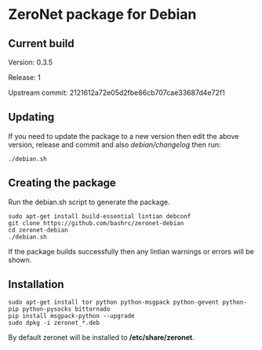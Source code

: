 ZeroNet package for Debian
==========================

Current build
-------------

Version: 0.3.5

Release: 1

Upstream commit: 2121612a72e05d2fbe86cb707cae33687d4e72f1

Updating
--------

If you need to update the package to a new version then edit the above version, release and commit and also *debian/changelog* then run:

    ./debian.sh

Creating the package
--------------------

Run the debian.sh script to generate the package.

    sudo apt-get install build-essential lintian debconf
    git clone https://github.com/bashrc/zeronet-debian
    cd zeronet-debian
    ./debian.sh

If the package builds successfully then any lintian warnings or errors will be shown.

Installation
------------

    sudo apt-get install tor python python-msgpack python-gevent python-pip python-pysocks bittornado
    pip install msgpack-python --upgrade
    sudo dpkg -i zeronet_*.deb

By default zeronet will be installed to **/etc/share/zeronet**.
